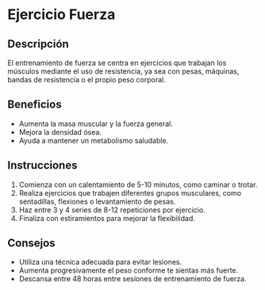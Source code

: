 # Ejercicio Fuerza

## Descripción

El entrenamiento de fuerza se centra en ejercicios que trabajan los músculos mediante el uso de resistencia, ya sea con pesas, máquinas, bandas de resistencia o el propio peso corporal.

## Beneficios

- Aumenta la masa muscular y la fuerza general.
- Mejora la densidad ósea.
- Ayuda a mantener un metabolismo saludable.

## Instrucciones

1. Comienza con un calentamiento de 5-10 minutos, como caminar o trotar.
2. Realiza ejercicios que trabajen diferentes grupos musculares, como sentadillas, flexiones o levantamiento de pesas.
3. Haz entre 3 y 4 series de 8-12 repeticiones por ejercicio.
4. Finaliza con estiramientos para mejorar la flexibilidad.

## Consejos

- Utiliza una técnica adecuada para evitar lesiones.
- Aumenta progresivamente el peso conforme te sientas más fuerte.
- Descansa entre 48 horas entre sesiones de entrenamiento de fuerza.
